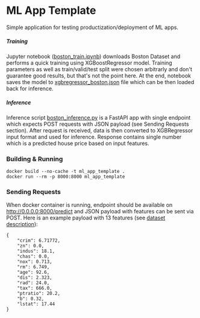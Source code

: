 # ML App Template

Simple application for testing productization/deployment of ML apps. 

##### Training

Jupyter notebook ([boston_train.ipynb](/boston_train.ipynb)) downloads Boston Dataset and performs a quick training using XGBoostRegressor model. Training parameters as well as train/valid/test split were chosen arbitrarly and don't guarantee good results, but that's not the point here. At the end, notebook saves the model to [xgbregressor_boston.json](xgbregressor_boston.json) file which can be then loaded back for inference.

##### Inference

Inference script [boston_inference.py](boston_inference.py) is a FastAPI app with single endpoint which expects POST requests with JSON payload (see Sending Requests section). After request is received, data is then converted to XGBRegressor input format and used for inference. Response contains single number which is a predicted house price based on input features.

### Building & Running

```
docker build --no-cache -t ml_app_template .
docker run --rm -p 8000:8000 ml_app_template
```

### Sending Requests

When docker container is running, endpoint should be available on http://0.0.0.0:8000/predict and JSON payload with features can be sent via POST. Here is an example payload with 13 features (see [dataset description](https://scikit-learn.org/stable/datasets/toy_dataset.html#boston-dataset)):

```
{
    "crim": 6.71772,
    "zn": 0.0,
    "indus": 18.1,
    "chas": 0.0,
    "nox": 0.713,
    "rm": 6.749,
    "age": 92.6,
    "dis": 2.323,
    "rad": 24.0,
    "tax": 666.0,
    "ptratio": 20.2,
    "b": 0.32,
    "lstat": 17.44
}
```